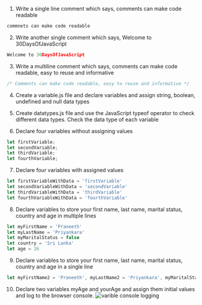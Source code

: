 1) Write a single line comment which says, comments can make code readable
```javascript
commnets can make code readable
```


2) Write another single comment which says, Welcome to 30DaysOfJavaScript
```javascript
Welcome to 30DaysOfJavaScript
```

3) Write a multiline comment which says, comments can make code readable, easy to reuse and informative
```javascript
/* Comments can make code readable, easy to reuse and informative */
```

4) Create a variable.js file and declare variables and assign string, boolean, undefined and null data types 

5) Create datatypes.js file and use the JavaScript typeof operator to check different data types. Check the data type of each variable

6) Declare four variables without assigning values
```javascript
let firstVariable;
let secondVariable;
let thirdVariable;
let fourthVariable;
```

7) Declare four variables with assigned values
```javascript
let firstVariableWithData = 'firstVariable'
let secondVariableWithData = 'secondVariable'
let thirdVariableWithData = 'thirdVariable'
let fourthVariableWithData = 'fourthVariable'
```

8) Declare variables to store your first name, last name, marital status, country and age in multiple lines
```javascript
let myFirstName = 'Praneeth'
let myLastName = 'Priyankara'
let myMaritalStatus = false
let country = 'Sri Lanka'
let age = 26
```

9) Declare variables to store your first name, last name, marital status, country and age in a single line
```javascript
let myFirstName2 = 'Praneeth', myLastName2 = 'Priyankara', myMaritalStatus2 = true, country2 = 'Sri Lanka', age2 = 26
```

10) Declare two variables myAge and yourAge and assign them initial values and log to the browser console.
![varible console logging]()
